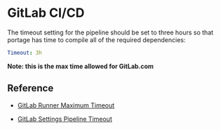 # GitLab CI/CD

The timeout setting for the pipeline should be set to three hours so that
portage has time to compile all of the required dependencies:

```yml
Timeout: 3h
```

**Note: this is the max time allowed for GitLab.com**

## Reference

- [GitLab Runner Maximum Timeout](https://gitlab.com/help/ci/runners/README.html#setting-maximum-job-timeout-for-a-runner)

- [GitLab Settings Pipeline Timeout](https://gitlab.com/help/ci/pipelines/settings#timeout)

